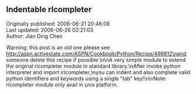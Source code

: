 ## Indentable rlcompleter  
Originally published: 2006-06-21 20:46:08  
Last updated: 2006-06-26 02:21:03  
Author: Jian Ding Chen  
  
Warning: this post is an old one please see http://aspn.activestate.com/ASPN/Cookbook/Python/Recipe/496812\nand someone delete this recipe if possible.\n\nA very simple module to extend the original rlcompleter module in standard library.\nAfter invoke python interpreter and import irlcompleter,\nyou can indent and also complete valid python identifiers and keywords using a single "tab" key!\n\nNote: rlcompleter module only avail in unix platform.